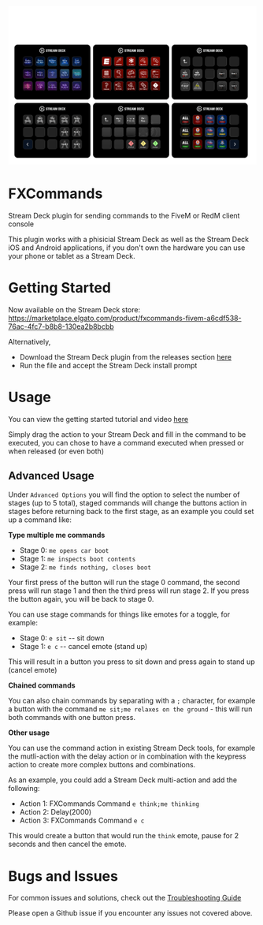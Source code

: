 ![FXCommands](media/fxcommands-banner.png 'FXCommands')

# FXCommands

Stream Deck plugin for sending commands to the FiveM or RedM client console

This plugin works with a phisicial Stream Deck as well as the Stream Deck iOS and Android applications, if you don't own the hardware you can use your phone or tablet as a Stream Deck.

# Getting Started

Now available on the Stream Deck store: https://marketplace.elgato.com/product/fxcommands-fivem-a6cdf538-76ac-4fc7-b8b8-130ea2b8bcbb

Alternatively,

- Download the Stream Deck plugin from the releases section [here](https://github.com/josh-tf/fxcommands/releases/)
- Run the file and accept the Stream Deck install prompt

# Usage

You can view the getting started tutorial and video [here](https://www.youtube.com/watch?v=D1XrZwVKcFQ)

Simply drag the action to your Stream Deck and fill in the command to be executed, you can chose to have a command executed when pressed or when released (or even both)

## Advanced Usage

Under `Advanced Options` you will find the option to select the number of stages (up to 5 total), staged commands will change the buttons action in stages before returning back to the first stage, as an example you could set up a command like:

**Type multiple me commands**

- Stage 0: `me opens car boot`
- Stage 1: `me inspects boot contents`
- Stage 2: `me finds nothing, closes boot`

Your first press of the button will run the stage 0 command, the second press will run stage 1 and then the third press will run stage 2. If you press the button again, you will be back to stage 0.

You can use stage commands for things like emotes for a toggle, for example:

- Stage 0: `e sit` -- sit down
- Stage 1: `e c` -- cancel emote (stand up)

This will result in a button you press to sit down and press again to stand up (cancel emote)

**Chained commands**

You can also chain commands by separating with a `;` character, for example a button with the command `me sit;me relaxes on the ground` - this will run both commands with one button press.

**Other usage**

You can use the command action in existing Stream Deck tools, for example the mutli-action with the delay action or in combination with the keypress action to create more complex buttons and combinations.

As an example, you could add a Stream Deck multi-action and add the following:

- Action 1: FXCommands Command `e think;me thinking`
- Action 2: Delay(2000)
- Action 3: FXCommands Command `e c`

This would create a button that would run the `think` emote, pause for 2 seconds and then cancel the emote.

# Bugs and Issues

For common issues and solutions, check out the [Troubleshooting Guide](https://github.com/EggRP/fxcommands/wiki/Troubleshooting-Guide)

Please open a Github issue if you encounter any issues not covered above.
